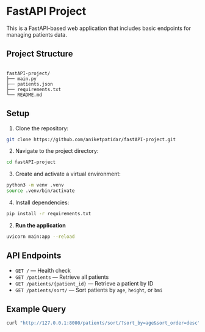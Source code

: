 # FastAPI Project

This is a FastAPI-based web application that includes basic endpoints for managing patients data.

## Project Structure

```

fastAPI-project/
├── main.py
├── patients.json
├── requirements.txt
└── README.md

```

## Setup

1. Clone the repository:

```bash
git clone https://github.com/aniketpatidar/fastAPI-project.git
```
2. Navigate to the project directory:

```bash
cd fastAPI-project
```
3. Create and activate a virtual environment:

```bash
python3 -m venv .venv
source .venv/bin/activate
```

4. Install dependencies:

```bash
pip install -r requirements.txt
```

2. **Run the application**

```bash
uvicorn main:app --reload
```

## API Endpoints

* `GET /` — Health check
* `GET /patients` — Retrieve all patients
* `GET /patients/{patient_id}` — Retrieve a patient by ID
* `GET /patients/sort/` — Sort patients by `age`, `height`, or `bmi`

## Example Query

```bash
curl "http://127.0.0.1:8000/patients/sort/?sort_by=age&sort_order=desc"
```
